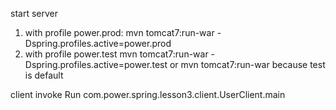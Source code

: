 start server 

1) with profile power.prod:
mvn tomcat7:run-war -Dspring.profiles.active=power.prod
2) with profile power.test
mvn tomcat7:run-war -Dspring.profiles.active=power.test
or
mvn tomcat7:run-war
because test is default



client invoke
Run com.power.spring.lesson3.client.UserClient.main
